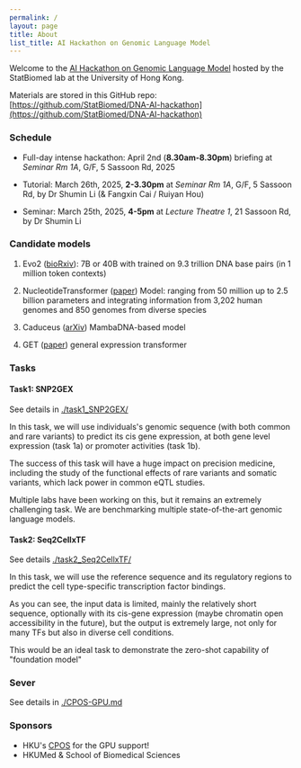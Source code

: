 ```yaml
---
permalink: /
layout: page
title: About
list_title: AI Hackathon on Genomic Language Model
---
```



Welcome to the [AI Hackathon on Genomic Language Model](https://statbiomed.github.io/DNA-AI-hackathon/) 
hosted by the StatBiomed lab at the University of Hong Kong.

Materials are stored in this GitHub repo: 
[https://github.com/StatBiomed/DNA-AI-hackathon](https://github.com/StatBiomed/DNA-AI-hackathon)

### Schedule

- Full-day intense hackathon: April 2nd (**8.30am-8.30pm**) briefing at _Seminar Rm 1A_, G/F, 5 Sassoon Rd, 2025

- Tutorial: March 26th, 2025, **2-3.30pm** at _Seminar Rm 1A_, G/F, 5 Sassoon Rd, by Dr Shumin Li (& Fangxin Cai / Ruiyan Hou)

- Seminar: March 25th, 2025, **4-5pm** at _Lecture Theatre 1_, 21 Sassoon Rd, by Dr Shumin Li


### Candidate models

1. Evo2 ([bioRxiv](https://www.biorxiv.org/content/10.1101/2025.02.18.638918v1)): 
   7B or 40B with trained on 9.3 trillion DNA base pairs (in 1 million token 
   contexts)

2. NucleotideTransformer ([paper](https://www.nature.com/articles/s41592-024-02523-z))
   Model: ranging from 50 million up to 2.5 billion parameters and integrating 
   information from 3,202 human genomes and 850 genomes from diverse species

3. Caduceus ([arXiv](https://arxiv.org/abs/2403.03234))
   MambaDNA-based model

4. GET ([paper](https://www.nature.com/articles/s41586-024-08391-z))
   general expression transformer


### Tasks

#### Task1: SNP2GEX

See details in [./task1_SNP2GEX/](https://github.com/StatBiomed/DNA-AI-hackathon/tree/main/task1_SNP2GEX/)

In this task, we will use individuals's genomic sequence (with both common and 
rare variants) to predict its cis gene expression, at both gene level expression (task 1a)
or promoter activities (task 1b).

The success of this task will have a huge impact on precision medicine, 
including the study of the functional effects of rare variants and somatic 
variants, which lack power in common eQTL studies.

Multiple labs have been working on this, but it remains an extremely challenging
task. We are benchmarking multiple state-of-the-art genomic language models.

#### Task2: Seq2CellxTF

See details [./task2_Seq2CellxTF/](https://github.com/StatBiomed/DNA-AI-hackathon/tree/main//task2_Seq2CellxTF/)

In this task, we will use the reference sequence and its regulatory regions to
predict the cell type-specific transcription factor bindings.

As you can see, the input data is limited, mainly the relatively short sequence,
optionally with its cis-gene expression (maybe chromatin open accessibility in 
the future), but the output is extremely large, not only for many TFs but also in diverse 
cell conditions.

This would be an ideal task to demonstrate the zero-shot capability of 
"foundation model"


### Sever
See details in [./CPOS-GPU.md](https://github.com/StatBiomed/DNA-AI-hackathon/blob/main/CPOS-GPU.md)

### Sponsors

* HKU's [CPOS](https://cpos.hku.hk/) for the GPU support!
* HKUMed & School of Biomedical Sciences
